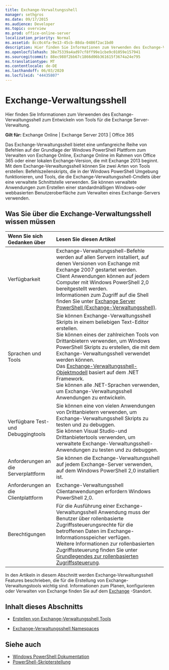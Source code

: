 ```yaml
---
title: Exchange-Verwaltungsshell
manager: sethgros
ms.date: 09/17/2015
ms.audience: Developer
ms.topic: overview
ms.prod: office-online-server
localization_priority: Normal
ms.assetid: 8cc0c4fa-9e13-45cb-88da-0486f2ac1bd0
description: Hier finden Sie Informationen zum Verwenden des Exchange-Verwaltungsshell zum Entwickeln von Tools für die Exchange Server-Verwaltung.
ms.openlocfilehash: 38e75339a4ad97cf8ff99e1cbe9c01059e157941
ms.sourcegitcommit: 88ec988f2bb67c1866d06b361615f3674a24e795
ms.translationtype: MT
ms.contentlocale: de-DE
ms.lasthandoff: 06/03/2020
ms.locfileid: "44435807"
---
```

# <a name="exchange-management-shell"></a>Exchange-Verwaltungsshell

Hier finden Sie Informationen zum Verwenden des Exchange-Verwaltungsshell zum Entwickeln von Tools für die Exchange Server-Verwaltung.
  
**Gilt für:** Exchange Online | Exchange Server 2013 | Office 365
  
Das Exchange-Verwaltungsshell bietet eine umfangreiche Reihe von Befehlen auf der Grundlage der Windows PowerShell Plattform zum Verwalten von Exchange Online, Exchange Online im Rahmen von Office 365 oder einer lokalen Exchange-Version, die mit Exchange 2013 beginnt. Mit dem Exchange-Verwaltungsshell können Sie zwei Arten von Tools erstellen: Befehlszeilenskripts, die in der Windows PowerShell Umgebung funktionieren, und Tools, die die Exchange-Verwaltungsshell-Cmdlets über eine verwaltete Schnittstelle verwenden. Sie können verwaltete Anwendungen zum Erstellen einer standardmäßigen Windows-oder webbasierten Benutzeroberfläche zum Verwalten eines Exchange-Servers verwenden. 
  
## <a name="what-you-need-to-know-about-the-exchange-management-shell"></a>Was Sie über die Exchange-Verwaltungsshell wissen müssen

|Wenn Sie sich Gedanken über|Lesen Sie diesen Artikel|
|:-----|:-----|
|Verfügbarkeit  <br/> |Exchange-Verwaltungsshell-Befehle werden auf allen Servern installiert, auf denen Versionen von Exchange mit Exchange 2007 gestartet werden.<br/>Client Anwendungen können auf jedem Computer mit Windows PowerShell 2,0 bereitgestellt werden.<br/> Informationen zum Zugriff auf die Shell finden Sie unter [Exchange Server PowerShell (Exchange-Verwaltungsshell)](https://docs.microsoft.com/powershell/exchange/exchange-server/exchange-management-shell?view=exchange-ps).  <br/> |
|Sprachen und Tools  <br/> |Sie können Exchange-Verwaltungsshell Skripts in einem beliebigen Text-Editor erstellen.<br/>Sie können eines der zahlreichen Tools von Drittanbietern verwenden, um Windows PowerShell Skripts zu erstellen, die mit dem Exchange-Verwaltungsshell verwendet werden können.  <br/> Das [Exchange-Verwaltungsshell-Objektmodell](exchange-management-shell-namespaces.md) basiert auf dem .NET Framework.<br/>Sie können alle .NET-Sprachen verwenden, um Exchange-Verwaltungsshell Anwendungen zu entwickeln.  <br/> |
|Verfügbare Test- und Debuggingtools  <br/> |Sie können eine von vielen Anwendungen von Drittanbietern verwenden, um Exchange-Verwaltungsshell Skripts zu testen und zu debuggen.  <br/> Sie können Visual Studio-und Drittanbietertools verwenden, um verwaltete Exchange-Verwaltungsshell-Anwendungen zu testen und zu debuggen.  <br/> |
|Anforderungen an die Serverplattform  <br/> |Sie können die Exchange-Verwaltungsshell auf jedem Exchange-Server verwenden, auf dem Windows PowerShell 2,0 installiert ist.  <br/> |
|Anforderungen an die Clientplattform  <br/> |Exchange-Verwaltungsshell Clientanwendungen erfordern Windows PowerShell 2,0.  <br/> |
|Berechtigungen  <br/> |Für die Ausführung einer Exchange-Verwaltungsshell Anwendung muss der Benutzer über rollenbasierte Zugriffssteuerungsrechte für die betroffenen Daten im Exchange-Informationsspeicher verfügen.<br/>Weitere Informationen zur rollenbasierten Zugriffssteuerung finden Sie unter [Grundlegendes zur rollenbasierten Zugriffssteuerung](https://technet.microsoft.com/library/dd298183.aspx).  <br/> |
   
In den Artikeln in diesem Abschnitt werden Exchange-Verwaltungsshell Features beschrieben, die für die Erstellung von Exchange-Verwaltungstools wichtig sind. Informationen zum Planen, konfigurieren oder Verwalten von Exchange finden Sie auf dem [Exchange](https://docs.microsoft.com/exchange/) -Standort.
  
## <a name="in-this-section"></a>Inhalt dieses Abschnitts

- [Erstellen von Exchange-Verwaltungsshell Tools](create-exchange-management-shell-tools.md)
    
- [Exchange-Verwaltungsshell Namespaces](exchange-management-shell-namespaces.md)
    
## <a name="see-also"></a>Siehe auch
  
- [Windows PowerShell Dokumentation](https://docs.microsoft.com/powershell/scripting/getting-started/getting-started-with-windows-powershell?view=powershell-6)
- [PowerShell-Skripterstellung](https://docs.microsoft.com/powershell/scripting/powershell-scripting?view=powershell-6)
    

